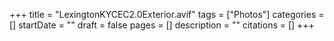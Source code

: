 +++
title = "LexingtonKYCEC2.0Exterior.avif"
tags = ["Photos"]
categories = []
startDate = ""
draft = false
pages = []
description = ""
citations = []
+++
